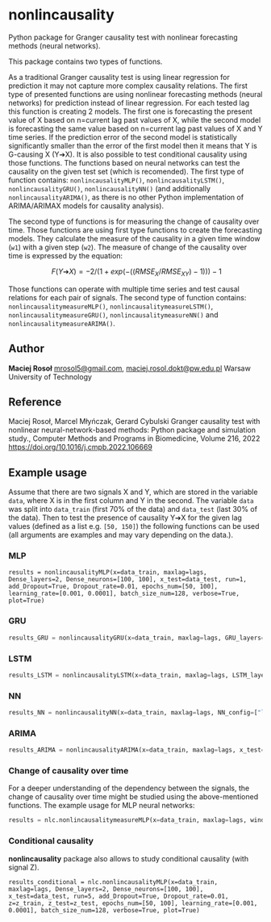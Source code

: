 # nonlincausality

Python package for Granger causality test with nonlinear forecasting methods (neural networks).

This package contains two types of functions. 

As a traditional Granger causality test is using linear regression for prediction it may not capture more complex causality relations.
The first type of presented functions are using nonlinear forecasting methods (neural networks) for prediction instead of linear regression. 
For each tested lag this function is creating 2 models. The first one is forecasting the present value of X based on n=current lag past values of X, 
while the second model is forecasting the same value based on n=current lag past values of X and Y time series.
If the prediction error of the second model is statistically significantly smaller than the error of the first model then it means that Y is G-causing X (Y➔X).
It is also possible to test conditional causality using those functions.
The functions based on neural networks can test the causality on the given test set (which is recomended). The first type of function contains: `nonlincausalityMLP()`, `nonlincausalityLSTM()`, `nonlincausalityGRU()`, `nonlincausalityNN()` (and additionally `nonlincausalityARIMA()`, as there is no other Python implementation of ARIMA/ARIMAX models for causality analysis).

The second type of functions is for measuring the change of causality over time.
Those functions are using first type functions to create the forecasting models.
They calculate the measure of the causality in a given time window (`w1`) with a given step (`w2`).
The measure of change of the causality over time is expressed by the equation:

$$
\ F(Y➔X) =  - 2/(1 + exp(-((RMSE_X/RMSE_{XY})-1)))-1 
$$

Those functions can operate with multiple time series and test causal relations for each pair of signals.
The second type of function contains: `nonlincausalitymeasureMLP()`, `nonlincausalitymeasureLSTM()`, `nonlincausalitymeasureGRU()`, `nonlincausalitymeasureNN()` and `nonlincausalitymeasureARIMA()`.

## Author
**Maciej Rosoł**
mrosol5@gmail.com, maciej.rosol.dokt@pw.edu.pl
Warsaw University of Technology

## Reference 
Maciej Rosoł, Marcel Młyńczak, Gerard Cybulski
Granger causality test with nonlinear neural-network-based methods: Python package and simulation study.,
Computer Methods and Programs in Biomedicine, Volume 216, 2022
https://doi.org/10.1016/j.cmpb.2022.106669

## Example usage

Assume that there are two signals X and Y, which are stored in the variable `data`, where X is in the first column and Y in the second.  The variable `data` was split into `data_train` (first 70% of the data) and `data_test` (last 30% of the data). Then to test the presence of causality Y➔X for the given lag values (defined as a list e.g. `[50, 150]`) the following functions can be used (all arguments are examples and may vary depending on the data.).

### MLP
```
results = nonlincausalityMLP(x=data_train, maxlag=lags, Dense_layers=2, Dense_neurons=[100, 100], x_test=data_test, run=1, add_Dropout=True, Dropout_rate=0.01, epochs_num=[50, 100], learning_rate=[0.001, 0.0001], batch_size_num=128, verbose=True, plot=True)
```

### GRU
```python
results_GRU = nonlincausalityGRU(x=data_train, maxlag=lags, GRU_layers=2, GRU_neurons=[25, 25], Dense_layers=2, Dense_neurons=[100, 100], x_test=data_test, run=3, add_Dropout=True, Dropout_rate=0.01, epochs_num=[50, 100], learning_rate=[0.001, 0.0001], batch_size_num=128, verbose=False, plot=True)
```

### LSTM
```python
results_LSTM = nonlincausalityLSTM(x=data_train, maxlag=lags, LSTM_layers=2, LSTM_neurons=[25, 25], Dense_layers=2, Dense_neurons=[100, 100], x_test=data_test, run=3, add_Dropout=True, Dropout_rate=0.01, epochs_num=[50, 100], learning_rate=[0.001, 0.0001], batch_size_num=128, verbose=False, plot=True)
```

### NN
```python
results_NN = nonlincausalityNN(x=data_train, maxlag=lags, NN_config=["l", "dr", "g", "dr", "d", "dr"], NN_neurons=[5, 0.1, 5, 0.1, 5, 0.1], x_test=data_test, run=3, epochs_num=[50, 100], learning_rate=[0.001, 0.0001], batch_size_num=128, verbose=False, plot=True)
```
### ARIMA
```python
results_ARIMA = nonlincausalityARIMA(x=data_train, maxlag=lags, x_test=data_train)
```
### Change of causality over time
For a deeper understanding of the dependency between the signals, the change of causality over time might be studied using the above-mentioned functions. The example usage for MLP neural networks:
```python
results = nlc.nonlincausalitymeasureMLP(x=data_train, maxlag=lags, window=100, step=1, Dense_layers=2, Dense_neurons=[100, 100], x_test=data_test, run=5, add_Dropout=True, Dropout_rate=0.01, epochs_num=[50, 100], learning_rate=[0.001, 0.0001], batch_size_num=128, verbose=False, plot=True)
```
### Conditional causality
**nonlincausality** package also allows to study conditional causality (with signal Z). 
```
results_conditional = nlc.nonlincausalityMLP(x=data_train, maxlag=lags, Dense_layers=2, Dense_neurons=[100, 100], x_test=data_test, run=5, add_Dropout=True, Dropout_rate=0.01, z=z_train, z_test=z_test, epochs_num=[50, 100], learning_rate=[0.001, 0.0001], batch_size_num=128, verbose=True, plot=True)
```
